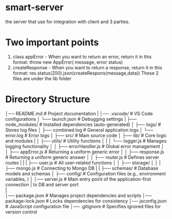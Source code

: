 # smart-server
the server that use for integration with client and 3 parties.

# Two important points
1. class appError - When you want to return an error, return it in this format:
throw new AppError( message, error status)
2. createResponse - When you want to return a response, return it in this format:
res.status(200).json(createRespons(message,data))
These 2 files are under the lib folder


# Directory Structure

│── README.md              # Project documentation
|
│── .vscode/               # VS Code configurations
│   └── launch.json        # Debugging settings
|
├── node_modules/          # Installed dependencies (auto-generated)
│
├── logs/                  # Stores log files
│   ├── combined.log       # General application logs
│   └── error.log          # Error logs
│
├── src/                   # Main source code
│   ├── lib/               # Core logic and modules
|   │   ├── utils/             # Utility functions
│   |   │   └── logger.js      # Manages logging functionality
│   │   ├── errorHandler.js  # Global error management
│   │   ├── appError.js      # Returning a uniform generic error
│   │   ├── response.js  # Returning a uniform generic answer
│   │   ├── router.js       # Defines server routes
|   |   |   ├── user.js     # All user-related functions
│   │   ├── storage/
│   │   |   ├── mongo.js   # Connecting to Mongo DB
|   |   ├── schemas/       # Database models and schemas
│
├── config/                # Configuration files (e.g., environment variables, )
│
│── server.js              # Main entry point of the application-first connection
|                            to DB and server port    
|                                   
│── package.json           # Manages project dependencies and scripts
│── package-lock.json      # Locks dependencies for consistency
│── jsconfig.json          # JavaScript configuration file
│── .gitignore             # Specifies ignored files for version control



